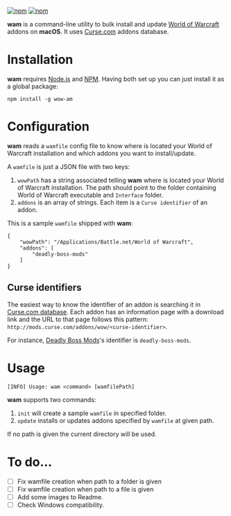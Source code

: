 [![npm](https://img.shields.io/npm/v/wam.svg?maxAge=2592000)](https://www.npmjs.com/package/wow-am) [![npm](https://img.shields.io/npm/l/wow-am.svg?maxAge=2592000)](https://www.npmjs.com/package/wow-am)

**wam** is a command-line utility to bulk install and update [World of Warcraft](https://battle.net/wow) addons on **macOS**. It uses [Curse.com](http://mods.curse.com/addons/wow) addons database.

# Installation

**wam** requires [Node.js](https://nodejs.org) and [NPM](https://www.npmjs.com). Having both set up you can just install it as a global package:

```
npm install -g wow-am
```

# Configuration

**wam** reads a `wamfile` config file to know where is located your World of Warcraft installation and which addons you want to install/update.

A `wamfile` is just a JSON file with two keys:

1. `wowPath` has a string associated telling **wam** where is located your World of Warcraft installation. The path should point to the folder containing World of Warcraft executable and `Interface` folder.
1. `addons` is an array of strings. Each item is a `Curse identifier` of an addon.

This is a sample `wamfile` shipped with **wam**:

```
{
	"wowPath": "/Applications/Battle.net/World of Warcraft",
	"addons": [
		"deadly-boss-mods"
	]
}
```

## Curse identifiers

The easiest way to know the identifier of an addon is searching it in [Curse.com database](http://mods.curse.com/addons/wow). Each addon has an information page with a download link and the URL to that page follows this pattern: `http://mods.curse.com/addons/wow/<curse-identifier>`.

For instance, [Deadly Boss Mods](http://mods.curse.com/addons/wow/deadly-boss-mods)'s identifier is `deadly-boss-mods`.

# Usage

```
[INFO] Usage: wam <command> [wamfilePath]
```

**wam** supports two commands:

1. `init` will create a sample `wamfile` in specified folder.
2. `update` installs or updates addons specified by `wamfile` at given path.

If no path is given the current directory will be used.

# To do...

- [ ] Fix wamfile creation when path to a folder is given
- [ ] Fix wamfile creation when path to a file is given
- [ ] Add some images to Readme.
- [ ] Check Windows compatibility.
